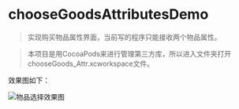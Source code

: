 # chooseGoodsAttributesDemo

>实现购买物品属性界面，当前写的程序只能接收两个物品属性。

>本项目是用CocoaPods来进行管理第三方库，所以进入文件夹打开chooseGoods_Attr.xcworkspace文件。

效果图如下：

![物品选择效果图](http://7xq2wz.com1.z0.glb.clouddn.com/物品属性选择.gif)

